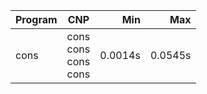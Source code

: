 Program | CNP | Min | Max
--- | --- | ---: | ---:
cons | cons<br/>cons<br/>cons<br/>cons | 0.0014s | 0.0545s
